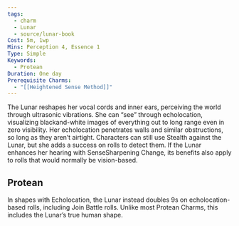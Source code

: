 ```yaml
---
tags:
  - charm
  - Lunar
  - source/lunar-book
Cost: 5m, 1wp
Mins: Perception 4, Essence 1
Type: Simple
Keywords:
  - Protean
Duration: One day
Prerequisite Charms:
  - "[[Heightened Sense Method]]"
---
```

The Lunar reshapes her vocal cords and inner ears, perceiving the world through ultrasonic vibrations. She can “see” through echolocation, visualizing blackand-white images of everything out to long range even in zero visibility. Her echolocation penetrates walls and similar obstructions, so long as they aren’t airtight. Characters can still use Stealth against the Lunar, but she adds a success on rolls to detect them. If the Lunar enhances her hearing with SenseSharpening Change, its benefits also apply to rolls that would normally be vision-based. 
## Protean 

In shapes with Echolocation, the Lunar instead doubles 9s on echolocation-based rolls, including Join Battle rolls. Unlike most Protean Charms, this includes the Lunar’s true human shape.